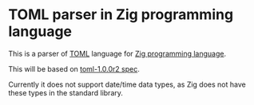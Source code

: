 # TOML parser in Zig programming language

This is a parser of [TOML](https://toml.io/) language for [Zig programming
language](https://ziglang.org/).

This will be based on [toml-1.0.0r2 spec](https://toml.io/en/v1.0.0-rc.1).

Currently it does not support date/time data types, as Zig does not have these
types in the standard library.